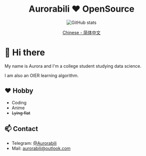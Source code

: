  <div align="center">
 <h1 align="center">Aurorabili ❤ OpenSource</h1>
 
  <img src="https://github-readme-stats.vercel.app/api?username=Aurorabili&layout=compact&hide=html&title_color=CC88BB&text_color=885566&bg_color=20,F2FBFF,E6F8FF,FFE6EB,FFF2F5" align="center" alt="GitHub stats" />
 
  <a href="README_zhCN.md">Chinese - 简体中文</a>
</div>


# 👋 Hi there

My name is Aurora and I'm a college student studying data science.

I am also an OIER learning algorithm.

## ❤️ Hobby
- Coding
- Anime
- ~~Lying flat~~

## 📫 Contact
- Telegram: [@Aurorabili](https://t.me/Aurorabili)
- Mail: aurorabili@outlook.com
